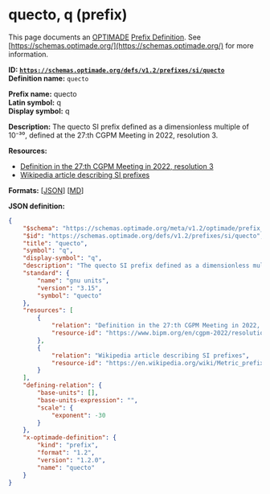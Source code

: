 # quecto, q (prefix)

This page documents an [OPTIMADE](https://www.optimade.org/) [Prefix Definition](https://schemas.optimade.org/#definitions). See [https://schemas.optimade.org/](https://schemas.optimade.org/) for more information.

**ID: [`https://schemas.optimade.org/defs/v1.2/prefixes/si/quecto`](https://schemas.optimade.org/defs/v1.2/prefixes/si/quecto)**  
**Definition name:** `quecto`

**Prefix name:** quecto  
**Latin symbol:** q  
**Display symbol:** q  
  
**Description:** The quecto SI prefix defined as a dimensionless multiple of 10⁻³⁰, defined at the 27:th CGPM Meeting in 2022, resolution 3.



**Resources:**

- [Definition in the 27:th CGPM Meeting in 2022, resolution 3](https://www.bipm.org/en/cgpm-2022/resolution-3)
- [Wikipedia article describing SI prefixes](https://en.wikipedia.org/wiki/Metric_prefix)


**Formats:** [[JSON](quecto.json)] [[MD](quecto.md)]

**JSON definition:**

``` json
{
    "$schema": "https://schemas.optimade.org/meta/v1.2/optimade/prefix_definition.md",
    "$id": "https://schemas.optimade.org/defs/v1.2/prefixes/si/quecto",
    "title": "quecto",
    "symbol": "q",
    "display-symbol": "q",
    "description": "The quecto SI prefix defined as a dimensionless multiple of 10\u207b\u00b3\u2070, defined at the 27:th CGPM Meeting in 2022, resolution 3.",
    "standard": {
        "name": "gnu units",
        "version": "3.15",
        "symbol": "quecto"
    },
    "resources": [
        {
            "relation": "Definition in the 27:th CGPM Meeting in 2022, resolution 3",
            "resource-id": "https://www.bipm.org/en/cgpm-2022/resolution-3"
        },
        {
            "relation": "Wikipedia article describing SI prefixes",
            "resource-id": "https://en.wikipedia.org/wiki/Metric_prefix"
        }
    ],
    "defining-relation": {
        "base-units": [],
        "base-units-expression": "",
        "scale": {
            "exponent": -30
        }
    },
    "x-optimade-definition": {
        "kind": "prefix",
        "format": "1.2",
        "version": "1.2.0",
        "name": "quecto"
    }
}
```